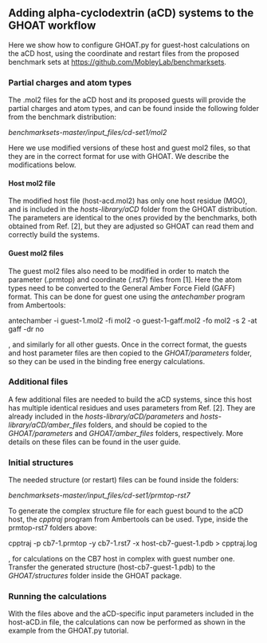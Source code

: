 ## Adding alpha-cyclodextrin (aCD) systems to the GHOAT workflow

Here we show how to configure GHOAT.py for guest-host calculations on the aCD host, using the coordinate and restart files from the proposed benchmark sets at https://github.com/MobleyLab/benchmarksets.

### Partial charges and atom types

The .mol2 files for the aCD host and its proposed guests will provide the partial charges and atom types, and can be found inside the following folder from the benchmark distribution:

*benchmarksets-master/input_files/cd-set1/mol2*

Here we use modified versions of these host and guest mol2 files, so that they are in the correct format for use with GHOAT. We describe the modifications below.

#### Host mol2 file

The modified host file (host-acd.mol2) has only one host residue (MGO), and is included in the  *hosts-library/aCD* folder from the GHOAT distribution. The parameters are identical to the ones provided by the benchmarks, both obtained from Ref. [2], but they are adjusted so GHOAT can read them and correctly build the systems.


#### Guest mol2 files

The guest mol2 files also need to be modified in order to match the parameter (.prmtop) and coordinate (.rst7) files from [1]. Here the atom types need to be converted to the General Amber Force Field (GAFF) format. This can be done for guest one using the *antechamber* program from Ambertools: 

antechamber -i guest-1.mol2 -fi mol2 -o guest-1-gaff.mol2 -fo mol2 -s 2 -at gaff -dr no

, and similarly for all other guests. Once in the correct format, the guests and host parameter files are then copied to the *GHOAT/parameters* folder, so they can be used in the binding free energy calculations.

### Additional files

A few additional files are needed to build the aCD systems, since this host has multiple identical residues and uses parameters from Ref. [2]. They are already included in the *hosts-library/aCD/parameters* and *hosts-library/aCD/amber_files* folders, and should be copied to the *GHOAT/parameters* and *GHOAT/amber_files* folders, respectively. More details on these files can be found in the user guide.  

### Initial structures

The needed structure (or restart) files can be found inside the folders:

*benchmarksets-master/input_files/cd-set1/prmtop-rst7*

To generate the complex structure file for each guest bound to the aCD host, the *cpptraj* program from Ambertools can be used. Type, inside the prmtop-rst7 folders above:

cpptraj -p cb7-1.prmtop -y cb7-1.rst7 -x host-cb7-guest-1.pdb > cpptraj.log

, for calculations on the CB7 host in complex with guest number one. Transfer the generated structure (host-cb7-guest-1.pdb) to the *GHOAT/structures* folder inside the GHOAT package.

### Running the calculations

With the files above and the aCD-specific input parameters included in the host-aCD.in file, the calculations can now be performed as shown in the example from the GHOAT.py tutorial.